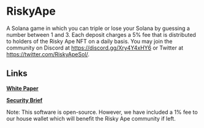 # RiskyApe
A Solana game in which you can triple or lose your Solana by guessing a number between 1 and 3. Each deposit charges a 5% fee that is distributed to holders of the Risky Ape NFT on a daily basis. You may join the community on Discord at https://discord.gg/Xry4Y4xHY6 or Twitter at https://twitter.com/RiskyApeSol/.

## Links

[**White Paper**](https://github.com/RiskyDev/RiskyApe/blob/main/WhitePaper.md)

[**Security Brief**](https://github.com/RiskyDev/RiskyApe/blob/main/SecurityBrief.md)

Note: This software is open-source. However, we have included a 1% fee to our house wallet which will benefit the Risky Ape community if left.
